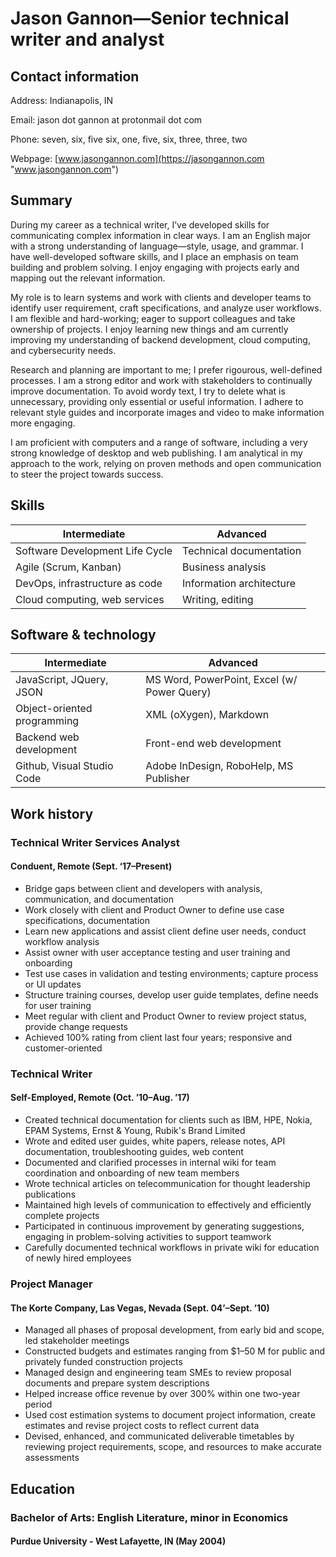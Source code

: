 # Jason Gannon—Senior technical writer and analyst

## Contact information

Address: Indianapolis, IN

Email: jason dot gannon at protonmail dot com

Phone: seven, six, five six, one, five, six, three, three, two

Webpage: [www.jasongannon.com](https://jasongannon.com "www.jasongannon.com")

## Summary

During my career as a technical writer, I’ve developed skills for communicating complex information in clear ways. I am an English major with a strong understanding of language—style, usage, and grammar. I have well-developed software skills, and I place an emphasis on team building and problem solving. I enjoy engaging with projects early and mapping out the relevant information.

My role is to learn systems and work with clients and developer teams to identify user requirement, craft specifications, and analyze user workflows. I am flexible and hard-working; eager to support colleagues and take ownership of projects. I enjoy learning new things and am currently improving my understanding of backend development, cloud computing, and cybersecurity needs.

Research and planning are important to me; I prefer rigourous, well-defined processes. I am a strong editor and work with stakeholders to continually improve documentation. To avoid wordy text, I try to delete what is unnecessary, providing only essential or useful information. I adhere to relevant style guides and incorporate images and video to make information more engaging.

I am proficient with computers and a range of software, including a very strong knowledge of desktop and web publishing. I am analytical in my approach to the work, relying on proven methods and open communication to steer the project towards success.


## Skills

| Intermediate | Advanced |
|--------------|-------|
| Software Development Life Cycle | Technical documentation | 
| Agile (Scrum, Kanban) | Business analysis |
| DevOps, infrastructure as code | Information architecture |
| Cloud computing, web services | Writing, editing |



## Software & technology

| Intermediate | Advanced |
|--------------|-------|
| JavaScript, JQuery, JSON | MS Word, PowerPoint, Excel (w/ Power Query) |
| Object-oriented programming | XML (oXygen), Markdown |
| Backend web development | Front-end web development |
| Github, Visual Studio Code | Adobe InDesign, RoboHelp, MS Publisher |


## Work history

### Technical Writer Services Analyst

#### Conduent, Remote (Sept. ‘17–Present)

* Bridge gaps between client and developers with analysis, communication, and documentation
* Work closely with client and Product Owner to define use case specifications, documentation
* Learn new applications and assist client define user needs, conduct workflow analysis
* Assist owner with user acceptance testing and user training and onboarding
* Test use cases in validation and testing environments; capture process or UI updates
* Structure training courses, develop user guide templates, define needs for user training
* Meet regular with client and Product Owner to review project status, provide change requests
* Achieved 100% rating from client last four years; responsive and customer-oriented

### Technical Writer

#### Self-Employed, Remote (Oct. ’10–Aug. ’17)

* Created technical documentation for clients such as IBM, HPE, Nokia, EPAM Systems, Ernst & Young, Rubik's Brand Limited
* Wrote and edited user guides, white papers, release notes, API documentation, troubleshooting guides, web content
* Documented and clarified processes in internal wiki for team coordination and onboarding of new team members
* Wrote technical articles on telecommunication for thought leadership publications
* Maintained high levels of communication to effectively and efficiently complete projects
* Participated in continuous improvement by generating suggestions, engaging in problem-solving activities to support teamwork
* Carefully documented technical workflows in private wiki for education of newly hired employees

### Project Manager

#### The Korte Company, Las Vegas, Nevada (Sept. 04’–Sept. ’10)

* Managed all phases of proposal development, from early bid and scope, led stakeholder meetings
* Constructed budgets and estimates ranging from $1–50 M for public and privately funded construction projects
* Managed design and engineering team SMEs to review proposal documents and prepare system descriptions
* Helped increase office revenue by over 300% within one two-year period
* Used cost estimation systems to document project information, create estimates and revise project costs to reflect current data
* Devised, enhanced, and communicated deliverable timetables by reviewing project requirements, scope, and resources to make accurate assessments

## Education

### Bachelor of Arts: English Literature, minor in Economics

#### Purdue University - West Lafayette, IN (May 2004)
